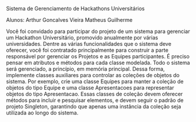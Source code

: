Sistema de Gerenciamento de Hackathons Universitários

Alunos:
Arthur Goncalves Vieira
Matheus Guilherme

Você foi convidado para participar do projeto de um sistema para gerenciar um Hackathon Universitário, promovido anualmente por várias universidades. Dentre as várias funcionalidades que o sistema deve oferecer, você foi contratado principalmente para construir a parte responsável por gerenciar os Projetos e as Equipes participantes.
É preciso pensar em atributos e métodos para cada classe modelada. Todo o sistema será gerenciado, a princípio, em memória principal. Dessa forma, implemente classes auxiliares para controlar as coleções de objetos do sistema. Por exemplo, crie uma classe Equipes para manter a coleção de objetos do tipo Equipe e uma classe Apresentacoes para representar objetos do tipo Apresentacao. Essas classes de coleção devem oferecer métodos para incluir e pesquisar elementos, e devem seguir o padrão de projeto Singleton, garantindo que apenas uma instância da coleção seja utilizada ao longo do sistema.
